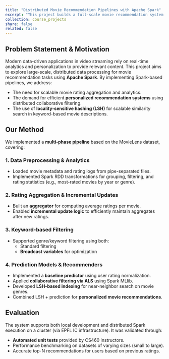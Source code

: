 ```yaml
---
title: "Distributed Movie Recommendation Pipelines with Apache Spark"
excerpt: "This project builds a full-scale movie recommendation system using Apache Spark, incorporating data analytics, keyword-based filtering. Implemented on the MovieLens dataset, the system supports efficient data preprocessing, incremental rating updates, and personalized movie recommendations through LSH and predictive models."
collection: course_projects
share: false
related: false
---
```


## Problem Statement & Motivation

Modern data-driven applications in video streaming rely on real-time analytics and personalization to provide relevant content. This project aims to explore large-scale, distributed data processing for movie recommendation tasks using **Apache Spark**. By implementing Spark-based pipelines, we address:

- The need for scalable movie rating aggregation and analytics.
- The demand for efficient **personalized recommendation systems** using distributed collaborative filtering.
- The use of **locality-sensitive hashing (LSH)** for scalable similarity search in keyword-based movie descriptions.

## Our Method

We implemented a **multi-phase pipeline** based on the MovieLens dataset, covering:

### 1. Data Preprocessing & Analytics

- Loaded movie metadata and rating logs from pipe-separated files.
- Implemented Spark RDD transformations for grouping, filtering, and rating statistics (e.g., most-rated movies by year or genre).

### 2. Rating Aggregation & Incremental Updates

- Built an **aggregator** for computing average ratings per movie.
- Enabled **incremental update logic** to efficiently maintain aggregates after new ratings.

### 3. Keyword-based Filtering

- Supported genre/keyword filtering using both:
  - Standard filtering
  - **Broadcast variables** for optimization

### 4. Prediction Models & Recommenders

- Implemented a **baseline predictor** using user rating normalization.
- Applied **collaborative filtering via ALS** using Spark MLlib.
- Developed **LSH-based indexing** for near-neighbor search on movie genres.
- Combined LSH + prediction for **personalized movie recommendations**.

## Evaluation

The system supports both local development and distributed Spark execution on a cluster (via EPFL IC infrastructure). It was validated through:

- **Automated unit tests** provided by CS460 instructors.
- Performance benchmarking on datasets of varying sizes (small to large).
- Accurate top-N recommendations for users based on previous ratings.


